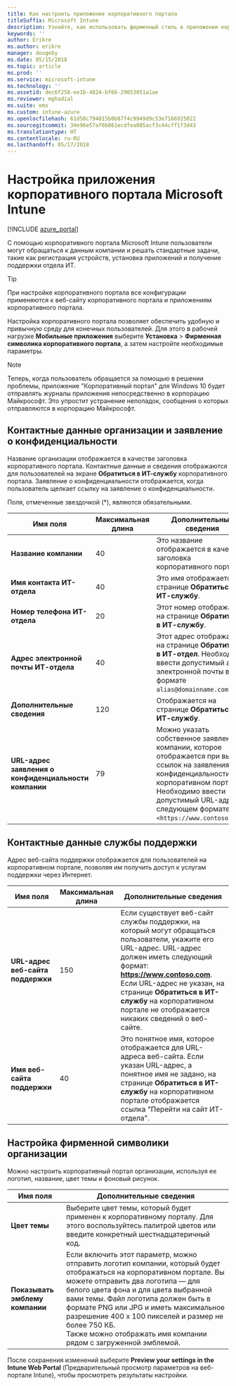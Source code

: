 ```yaml
---
title: Как настроить приложение корпоративного портала
titleSuffix: Microsoft Intune
description: Узнайте, как использовать фирменный стиль в приложении корпоративного портала Intune.
keywords: ''
author: Erikre
ms.author: erikre
manager: dougeby
ms.date: 05/15/2018
ms.topic: article
ms.prod: ''
ms.service: microsoft-intune
ms.technology: ''
ms.assetid: dec6f258-ee1b-4824-bf66-29053051a1ae
ms.reviewer: mghadial
ms.suite: ems
ms.custom: intune-azure
ms.openlocfilehash: 61d58c794015b0b87f4c9949d9c53e7166925022
ms.sourcegitcommit: 34e96e57af6b861ecdfea085acf3c44cff1f3d43
ms.translationtype: HT
ms.contentlocale: ru-RU
ms.lasthandoff: 05/17/2018
---
```

# <a name="how-to-configure-the-microsoft-intune-company-portal-app"></a>Настройка приложения корпоративного портала Microsoft Intune

[!INCLUDE [azure_portal](./includes/azure_portal.md)]

С помощью корпоративного портала Microsoft Intune пользователи могут обращаться к данным компании и решать стандартные задачи, такие как регистрация устройств, установка приложений и получение поддержки отдела ИТ.        

> [!Tip]        
> При настройке корпоративного портала все конфигурации применяются к веб-сайту корпоративного портала и приложениям корпоративного портала.       

Настройка корпоративного портала позволяет обеспечить удобную и привычную среду для конечных пользователей. Для этого в рабочей нагрузке **Мобильные приложения** выберите **Установка** > **Фирменная символика корпоративного портала**, а затем настройте необходимые параметры.  

> [!Note]       
> Теперь, когда пользователь обращается за помощью в решении проблемы, приложение "Корпоративный портал" для Windows 10 будет отправлять журналы приложения непосредственно в корпорацию Майкрософт. Это упростит устранение неполадок, сообщения о которых отправляются в корпорацию Майкрософт.  

## <a name="company-contact-information-and-privacy-statement"></a>Контактные данные организации и заявление о конфиденциальности        
Название организации отображается в качестве заголовка корпоративного портала. Контактные данные и сведения отображаются для пользователей на экране **Обратиться в ИТ-службу** корпоративного портала. Заявление о конфиденциальности отображается, когда пользователь щелкает ссылку на заявление о конфиденциальности.

Поля, отмеченные звездочкой (*), являются обязательными.       


| Имя поля | Максимальная длина | Дополнительные сведения |
|---|---|---|
|**Название компании**| 40 | Это название отображается в качестве заголовка корпоративного портала. |
|**Имя контакта ИТ-отдела** | 40 | Это имя отображается на странице **Обратиться в ИТ-службу**. |
|**Номер телефона ИТ-отдела** | 20 | Этот номер отображается на странице **Обратиться в ИТ-службу**. |
|**Адрес электронной почты ИТ-отдела**| 40 | Этот адрес отображается на странице **Обратиться в ИТ-отдел**. Необходимо ввести допустимый адрес электронной почты в формате `alias@domainname.com`. |
| **Дополнительные сведения**|    120     | Отображается на странице **Обратиться в ИТ-службу**. |
| **URL-адрес заявления о конфиденциальности компании** |     79     | Можно указать собственное заявление компании, которое отображается при выборе ссылок на заявления о конфиденциальности на корпоративном портале. Необходимо ввести допустимый URL-адрес в следующем формате: `<https://www.contoso.com>`. |

## <a name="support-contacts"></a>Контактные данные службы поддержки     
Адрес веб-сайта поддержки отображается для пользователей на корпоративном портале, позволяя им получить доступ к услугам поддержки через Интернет.        

|Имя поля|Максимальная длина|Дополнительные сведения|
|---|---|---|
|**URL-адрес веб-сайта поддержки**|150|Если существует веб-сайт службы поддержки, на который могут обращаться пользователи, укажите его URL-адрес. URL-адрес должен иметь следующий формат: **https://www.contoso.com**. Если URL-адрес не указан, на странице **Обратиться в ИТ-службу** на корпоративном портале не отображается никаких сведений о веб-сайте.|
|**Имя веб-сайта поддержки**|40|Это понятное имя, которое отображается для URL-адреса веб-сайта. Если указан URL-адрес, а понятное имя не задано, на странице **Обратиться в ИТ-службу** на корпоративном портале отображается ссылка "Перейти на сайт ИТ-отдела".

## <a name="company-branding-customization"></a>Настройка фирменной символики организации       
Можно настроить корпоративный портал организации, используя ее логотип, название, цвет темы и фоновый рисунок.     

|Имя поля|Дополнительные сведения|
|---|---|
|**Цвет темы**|Выберите цвет темы, который будет применен к корпоративному порталу. Для этого воспользуйтесь палитрой цветов или введите конкретный шестнадцатеричный код.|
|**Показывать эмблему компании**|Если включить этот параметр, можно отправить логотип компании, который будет отображаться на корпоративном портале. Вы можете отправить два логотипа — для белого цвета фона и для цвета выбранной вами темы. Файл логотипа должен быть в формате PNG или JPG и иметь максимальное разрешение 400 x 100 пикселей и размер не более 750 КБ.<br>Также можно отображать имя компании рядом с загруженной эмблемой.|

После сохранения изменений выберите **Preview your settings in the Intune Web Portal** (Предварительный просмотр параметров на веб-портале Intune), чтобы просмотреть результаты настройки.
